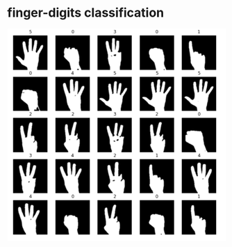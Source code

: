 # finger-digits classification

![dataset](https://github.com/zahrasa/finger-digits-classification/blob/main/img/dataset.png)
